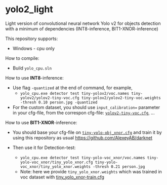 # yolo2_light
Light version of convolutional neural network Yolo v2 for objects detection with a minimum of dependencies (INT8-inference, BIT1-XNOR-inference)

This repository supports:

* Windows - cpu only

How to compile:
* Build `yolo_cpu.sln`
    
How to use **INT8**-inference:
* Use flag `-quantized` at the end of command, for example, 
	* `yolo_cpu.exe detector test tiny-yolov2/voc.names tiny-yolov2/yolov2-tiny-voc.cfg tiny-yolov2/yolov2-tiny-voc.weights -thresh 0.10 person.jpg -quantized`
* For the custom dataset, you should use `input_calibration=` parameter in your cfg-file, from the correspon cfg-file: [`yolov2-tiny-voc.cfg`](https://github.com/ghimiredhikura/yolo2_light_cpu/blob/f8b8937759c2636bca44887275e6b740d17170db/bin/tiny-yolov2/yolov2-tiny-voc.cfg#L24), ...

How to use **BIT1-XNOR**-inference:
* You should base your cfg-file on [`tiny-yolo-obj_xnor.cfg`](https://github.com/AlexeyAB/yolo2_light/blob/master/bin/tiny-yolo-obj_xnor.cfg) and train it by using this repository as usual https://github.com/AlexeyAB/darknet

* Then use it for Detection-test:
    * `yolo_cpu.exe detector test tiny-yolo-voc_xnor/voc.names tiny-yolo-voc_xnor/tiny_yolo_xnor.cfg tiny-yolo-voc_xnor/tiny_yolo_xnor.weights -thresh 0.21 person.jpg`
	* Note: here we provide `tiny_yolo_xnor.weights` which was trained in voc dataset with [tiny_yolo_xnor-train.cfg](bin/tiny-yolo-voc_xnor/tiny_yolo_xnor-train.cfg)
